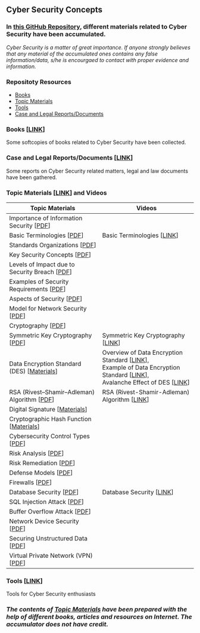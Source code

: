 ## Cyber Security Concepts 

### In [this GitHub Repository](https://github.com/MdSiamAnsary/Cyber-Security-Concepts), different materials related to Cyber Security have been accumulated. 
_Cyber Security is a matter of great importance. If anyone strongly believes that any material of the accumulated ones contains any false information/data, s/he is encourgaed to contact with proper evidence and information._

### Repositoty Resources
- [Books](#books) 
- [Topic Materials](#materials) 
- [Tools](#tools) 
- [Case and Legal Reports/Documents](#docs) 

### <a id="books">Books [[LINK](https://github.com/MdSiamAnsary/Cyber-Security-Concepts/tree/main/Books)]</a>



Some softcopies of books related to Cyber Security have been collected. 

### <a id="docs">Case and Legal Reports/Documents [[LINK](https://github.com/MdSiamAnsary/Cyber-Security-Concepts/tree/main/Case%20and%20Legal%20Reports)]</a>



Some reports on Cyber Security related matters, legal and law documents have been gathered. 

### <a id="materials">Topic Materials [[LINK](https://github.com/MdSiamAnsary/Cyber-Security-Concepts/tree/main/Topic%20Materials)] and Videos </a>

<!--
- Importance of Information Security [[PDF](https://github.com/MdSiamAnsary/Cyber-Security-Concepts/blob/main/Topic%20Materials/Importance%20of%20Information%20Security.pdf)]
- Basic Terminologies [[PDF](https://github.com/MdSiamAnsary/Cyber-Security-Concepts/blob/main/Topic%20Materials/Terminologies.pdf)]
- Standards Organizations [[PDF](https://github.com/MdSiamAnsary/Cyber-Security-Concepts/blob/main/Topic%20Materials/Standards%20Organizations%20.pdf)]
- Key Security Concepts [[PDF](https://github.com/MdSiamAnsary/Cyber-Security-Concepts/blob/main/Topic%20Materials/Key%20Security%20Concepts.pdf)]
- Levels of Impact due to Security Breach [[PDF](https://github.com/MdSiamAnsary/Cyber-Security-Concepts/blob/main/Topic%20Materials/Levels%20of%20Impact%20due%20to%20Security%20Breach.pdf)]
- Examples of Security Requirements [[PDF](https://github.com/MdSiamAnsary/Cyber-Security-Concepts/blob/main/Topic%20Materials/Examples%20of%20Security%20Requirements%20.pdf)]
- Aspects of Security [[PDF](https://github.com/MdSiamAnsary/Cyber-Security-Concepts/blob/main/Topic%20Materials/Aspects%20of%20Security.pdf)]
- Model for Network Security [[PDF](https://github.com/MdSiamAnsary/Cyber-Security-Concepts/blob/main/Topic%20Materials/Model%20for%20Network%20Security.pdf)]
- Cryptography [[PDF](https://github.com/MdSiamAnsary/Cyber-Security-Concepts/blob/main/Topic%20Materials/Cryptography.pdf)]
- Symmetric Key Cryptography [[PDF](https://github.com/MdSiamAnsary/Cyber-Security-Concepts/blob/main/Topic%20Materials/Symmetric%20Key%20Cryptography.pdf)]
- Data Encryption Standard (DES) [[Materials](https://github.com/MdSiamAnsary/Cyber-Security-Concepts/tree/main/Topic%20Materials/DES)]
- RSA (Rivest–Shamir–Adleman) [[PDF](https://github.com/MdSiamAnsary/Cyber-Security-Concepts/blob/main/Topic%20Materials/RSA%20(Rivest%E2%80%93Shamir%E2%80%93Adleman).pdf)]
- Digital Signature [[Materials](https://github.com/MdSiamAnsary/Cyber-Security-Concepts/tree/main/Topic%20Materials/Digital%20Signature)]
- Cryptographic Hash Function [[Materials](https://github.com/MdSiamAnsary/Cyber-Security-Concepts/tree/main/Topic%20Materials/Cryptographic%20Hash%20Function)] 
- Cybersecurity Control Types [[PDF](https://github.com/MdSiamAnsary/Cyber-Security-Concepts/blob/main/Topic%20Materials/Cyber%20Security%20Control%20Types.pdf)]
- Risk Analysis [[PDF](https://github.com/MdSiamAnsary/Cyber-Security-Concepts/blob/main/Topic%20Materials/Risk%20Analysis.pdf)]
- Risk Remediation [[PDF](https://github.com/MdSiamAnsary/Cyber-Security-Concepts/blob/main/Topic%20Materials/Risk%20Remediation.pdf)]
- Defense Models [[PDF](https://github.com/MdSiamAnsary/Cyber-Security-Concepts/blob/main/Topic%20Materials/Defense%20Models.pdf)]
- Firewalls [[PDF](https://github.com/MdSiamAnsary/Cyber-Security-Concepts/blob/main/Topic%20Materials/Firewalls.pdf)]
- Database Security [[PDF](https://github.com/MdSiamAnsary/Cyber-Security-Concepts/blob/main/Topic%20Materials/Database%20Security.pdf)]
- SQL Injection Attack [[PDF](https://github.com/MdSiamAnsary/Cyber-Security-Concepts/blob/main/Topic%20Materials/SQL%20Injection%20Attack.pdf)]
- Buffer Overflow Attack [[PDF](https://github.com/MdSiamAnsary/Cyber-Security-Concepts/blob/main/Topic%20Materials/Buffer%20Overflow%20Attack.pdf)]
- Network Device Security [[PDF](https://github.com/MdSiamAnsary/Cyber-Security-Concepts/blob/main/Topic%20Materials/Network%20Device%20Security.pdf)]
- Securing Unstructured Data [[PDF](https://github.com/MdSiamAnsary/Cyber-Security-Concepts/blob/main/Topic%20Materials/Securing%20Unstructured%20Data.pdf)]
- Virtual Private Network (VPN) [[PDF](https://github.com/MdSiamAnsary/Cyber-Security-Concepts/blob/main/Topic%20Materials/Virtual%20Private%20Network%20(VPN).pdf)]
-->

<!--
### Videos 
- Basic Terminologies [[LINK](https://youtu.be/b1Xebefj7x0)]
- Symmetric Key Cryptography [[LINK](https://youtu.be/nbjorlCOrug?si=rRv6S-A-NLienW5y)]
- RSA (Rivest-Shamir-Adleman) Algorithm [[LINK](https://youtu.be/yyEFWx1E8cA?si=0LAEK_enSNaCOHgq)]
- Overview of Data Encryption Standard [[LINK](https://youtu.be/2G9txsMUQ4Q?si=H2YSQ0kwEQIm3mYz)]
- Example of Data Encryption Standard [[LINK](https://youtu.be/BAS3u97rlWU?si=XQDPvaaDw_x3A4MJ)]
- Avalanche Effect of DES [[LINK](https://youtu.be/Z9nknRKKZOQ?si=2KQoHlC_2Pg5gkRq)]
- Database Security [[LINK](https://youtu.be/qx8IULinVjw?si=yaAHv8rxzn-pUe1r)]
-->





|Topic Materials               |Videos                       |
|------------------------------|-----------------------------|
|Importance of Information Security [[PDF](https://github.com/MdSiamAnsary/Cyber-Security-Concepts/blob/main/Topic%20Materials/Importance%20of%20Information%20Security.pdf)]      ||
|Basic Terminologies [[PDF](https://github.com/MdSiamAnsary/Cyber-Security-Concepts/blob/main/Topic%20Materials/Terminologies.pdf)]      |Basic Terminologies [[LINK](https://youtu.be/b1Xebefj7x0)]|
|Standards Organizations [[PDF](https://github.com/MdSiamAnsary/Cyber-Security-Concepts/blob/main/Topic%20Materials/Standards%20Organizations%20.pdf)]      ||
|Key Security Concepts [[PDF](https://github.com/MdSiamAnsary/Cyber-Security-Concepts/blob/main/Topic%20Materials/Key%20Security%20Concepts.pdf)]      ||
|Levels of Impact due to Security Breach [[PDF](https://github.com/MdSiamAnsary/Cyber-Security-Concepts/blob/main/Topic%20Materials/Levels%20of%20Impact%20due%20to%20Security%20Breach.pdf)]      ||
|Examples of Security Requirements [[PDF](https://github.com/MdSiamAnsary/Cyber-Security-Concepts/blob/main/Topic%20Materials/Examples%20of%20Security%20Requirements%20.pdf)]      ||
|Aspects of Security [[PDF](https://github.com/MdSiamAnsary/Cyber-Security-Concepts/blob/main/Topic%20Materials/Aspects%20of%20Security.pdf)]      ||
|Model for Network Security [[PDF](https://github.com/MdSiamAnsary/Cyber-Security-Concepts/blob/main/Topic%20Materials/Model%20for%20Network%20Security.pdf)]      ||
|Cryptography [[PDF](https://github.com/MdSiamAnsary/Cyber-Security-Concepts/blob/main/Topic%20Materials/Cryptography.pdf)]      ||
|Symmetric Key Cryptography [[PDF](https://github.com/MdSiamAnsary/Cyber-Security-Concepts/blob/main/Topic%20Materials/Symmetric%20Key%20Cryptography.pdf)]      |Symmetric Key Cryptography [[LINK](https://youtu.be/nbjorlCOrug)]|
|Data Encryption Standard (DES) [[Materials](https://github.com/MdSiamAnsary/Cyber-Security-Concepts/tree/main/Topic%20Materials/DES)]      |Overview of Data Encryption Standard [[LINK](https://youtu.be/2G9txsMUQ4Q?si=H2YSQ0kwEQIm3mYz)],<br /> Example of Data Encryption Standard [[LINK](https://youtu.be/BAS3u97rlWU?si=XQDPvaaDw_x3A4MJ)],<br /> Avalanche Effect of DES [[LINK](https://youtu.be/Z9nknRKKZOQ?si=2KQoHlC_2Pg5gkRq)]|
|RSA (Rivest–Shamir–Adleman) Algorithm [[PDF](https://github.com/MdSiamAnsary/Cyber-Security-Concepts/blob/main/Topic%20Materials/RSA%20(Rivest%E2%80%93Shamir%E2%80%93Adleman).pdf)]      |RSA (Rivest-Shamir-Adleman) Algorithm [[LINK](https://youtu.be/yyEFWx1E8cA)]|
|Digital Signature [[Materials](https://github.com/MdSiamAnsary/Cyber-Security-Concepts/tree/main/Topic%20Materials/Digital%20Signature)]      ||
|Cryptographic Hash Function [[Materials](https://github.com/MdSiamAnsary/Cyber-Security-Concepts/tree/main/Topic%20Materials/Cryptographic%20Hash%20Function)]       ||
|Cybersecurity Control Types [[PDF](https://github.com/MdSiamAnsary/Cyber-Security-Concepts/blob/main/Topic%20Materials/Cyber%20Security%20Control%20Types.pdf)]      ||
|Risk Analysis [[PDF](https://github.com/MdSiamAnsary/Cyber-Security-Concepts/blob/main/Topic%20Materials/Risk%20Analysis.pdf)]      ||
|Risk Remediation [[PDF](https://github.com/MdSiamAnsary/Cyber-Security-Concepts/blob/main/Topic%20Materials/Risk%20Remediation.pdf)]       ||
|Defense Models [[PDF](https://github.com/MdSiamAnsary/Cyber-Security-Concepts/blob/main/Topic%20Materials/Defense%20Models.pdf)]       ||
|Firewalls [[PDF](https://github.com/MdSiamAnsary/Cyber-Security-Concepts/blob/main/Topic%20Materials/Firewalls.pdf)]       ||
|Database Security [[PDF](https://github.com/MdSiamAnsary/Cyber-Security-Concepts/blob/main/Topic%20Materials/Database%20Security.pdf)]       |Database Security [[LINK](https://youtu.be/qx8IULinVjw?si=yaAHv8rxzn-pUe1r)]|
|SQL Injection Attack [[PDF](https://github.com/MdSiamAnsary/Cyber-Security-Concepts/blob/main/Topic%20Materials/SQL%20Injection%20Attack.pdf)]       ||
|Buffer Overflow Attack [[PDF](https://github.com/MdSiamAnsary/Cyber-Security-Concepts/blob/main/Topic%20Materials/Buffer%20Overflow%20Attack.pdf)]       ||
|Network Device Security [[PDF](https://github.com/MdSiamAnsary/Cyber-Security-Concepts/blob/main/Topic%20Materials/Network%20Device%20Security.pdf)]       ||
|Securing Unstructured Data [[PDF](https://github.com/MdSiamAnsary/Cyber-Security-Concepts/blob/main/Topic%20Materials/Securing%20Unstructured%20Data.pdf)]       ||
|Virtual Private Network (VPN) [[PDF](https://github.com/MdSiamAnsary/Cyber-Security-Concepts/blob/main/Topic%20Materials/Virtual%20Private%20Network%20(VPN).pdf)]       ||


### <a id="tools">Tools [[LINK](https://github.com/MdSiamAnsary/Cyber-Security-Concepts/tree/main/Tools)]</a>



Tools for Cyber Security enthusiasts 



### _The contents of [Topic Materials](https://github.com/MdSiamAnsary/Cyber-Security-Concepts/tree/main/Topic%20Materials) have been prepared with the help of different books, articles and resources on Internet. The accumulator does not have credit._




